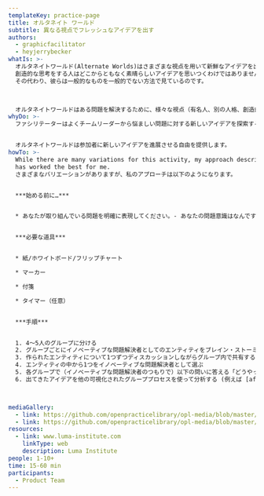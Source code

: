 ```yaml
---
templateKey: practice-page
title: オルタネイト ワールド
subtitle: 異なる視点でフレッシュなアイデアを出す
authors:
  - graphicfacilitator
  - heyjerrybecker
whatIs: >-
  オルタネイトワールド(Alternate Worlds)はさまざまな視点を用いて新鮮なアイデアを出すアクティビティです。
  創造的な思考をする人はどこからともなく素晴らしいアイデアを思いつくわけではありません。
  その代わり、彼らは一般的なものを一般的でない方法で見ているのです。
  


  オルタネイトワールドはある問題を解決するために、様々な視点（有名人、別の人格、創造的組織など）を意図的に取り入れます。チームの精神的な障壁を壊し、個々人のコンテキストの中で問題を解決し、素晴らしいアイデアの新しい可能性を開きます。
whyDo: >-
  ファシリテーターはよくチームリーダーから悩ましい問題に対する新しいアイデアを探索する支援を依頼されます。参加者が自らの視点を取り除くことは難しく、（現実の、あるいは想像上の）制約にとらわれて新しいアイデアを思い浮かべることができません。


  オルタネイトワールドは参加者に新しいアイデアを進展させる自由を提供します。
howTo: >-
  While there are many variations for this activity, my approach described below
  has worked the best for me.
  さまざまなバリエーションがありますが、私のアプローチは以下のようになります。


  ***始める前に…***


  * あなたが取り組んでいる問題を明確に表現してください。- あなたの問題意識はなんですか？


  ***必要な道具***


  * 紙/ホワイトボード/フリップチャート

  * マーカー

  * 付箋

  * タイマー（任意）


  ***手順***


  1. 4〜5人のグループに分ける
  2. グループごとにイノベーティブな問題解決者としてのエンティティをブレイン・ストーミングで出す（1つのエンティティを1つの付箋に書く）
  3. 作られたエンティティについて1つずつディスカッションしながらグループ内で共有する
  4. エンティティの中から1つをイノベーティブな問題解決者として選ぶ
  5. 各グループで（イノベーティブな問題解決者のつもりで）以下の問いに答える「どうやってこの問題を解決しますか？」
  6. 出てきたアイデアを他の可視化されたグループプロセスを使って分析する (例えば [affinity mapping](https://openpracticelibrary.com/practice/affinity-mapping/) or [impact/effort prioritization](https://openpracticelibrary.com/practice/impact-effort-prioritization-matrix/))



mediaGallery:
  - link: https://github.com/openpracticelibrary/opl-media/blob/master/Alternative%20Worlds.png?raw=true
  - link: https://github.com/openpracticelibrary/opl-media/blob/master/Alternative%20Worlds%202.png?raw=true
resources:
  - link: www.luma-institute.com
    linkType: web
    description: Luma Institute
people: 1-10+
time: 15-60 min
participants:
  - Product Team
---
```

